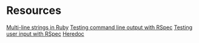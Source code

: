# Resources

[Multi-line strings in Ruby](https://commandercoriander.net/blog/2014/11/09/a-multiline-string-cheatsheet-for-ruby/)
[Testing command line output with RSpec](https://medium.com/@joejamesio/testing-command-line-tool-output-with-rspec-8960bedeb1ce)
[Testing user input with RSpec](https://gist.github.com/Kotauror/6993000de0c53206a96879515438950d)
[Heredoc](https://www.rubyguides.com/2018/11/ruby-heredoc/)
